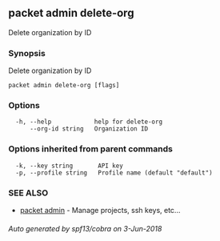 ## packet admin delete-org

Delete organization by ID

### Synopsis

Delete organization by ID

```
packet admin delete-org [flags]
```

### Options

```
  -h, --help            help for delete-org
      --org-id string   Organization ID
```

### Options inherited from parent commands

```
  -k, --key string       API key
  -p, --profile string   Profile name (default "default")
```

### SEE ALSO

* [packet admin](packet_admin.md)	 - Manage projects, ssh keys, etc...

###### Auto generated by spf13/cobra on 3-Jun-2018
